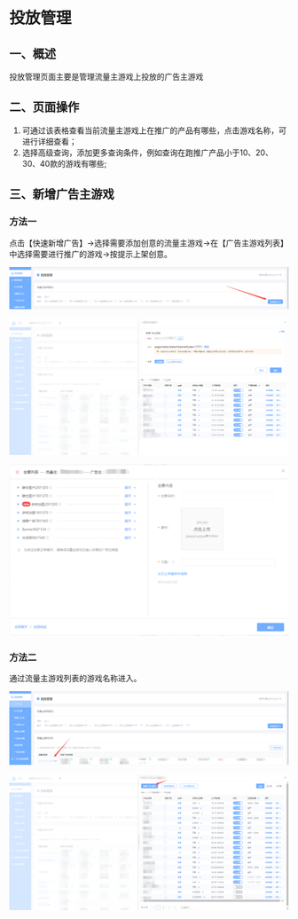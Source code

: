 # 投放管理

## 一、概述

投放管理页面主要是管理流量主游戏上投放的广告主游戏

## 二、页面操作

1. 可通过该表格查看当前流量主游戏上在推广的产品有哪些，点击游戏名称，可进行详细查看；
2. 选择高级查询，添加更多查询条件，例如查询在跑推广产品小于10、20、30、40款的游戏有哪些;

## 三、新增广告主游戏

### 方法一

点击【快速新增广告】-&gt;选择需要添加创意的流量主游戏-&gt;在【广告主游戏列表】中选择需要进行推广的游戏-&gt;按提示上架创意。

![](../../.gitbook/assets/image%20%28332%29.png)

![](../../.gitbook/assets/image%20%28331%29.png)

![](../../.gitbook/assets/image%20%28335%29.png)

### 方法二

通过流量主游戏列表的游戏名称进入。

![](../../.gitbook/assets/image%20%28329%29.png)

![](../../.gitbook/assets/image%20%28334%29.png)

